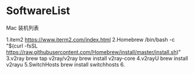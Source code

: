 # SoftwareList
Mac 装机列表
  
1.item2
  https://www.iterm2.com/index.html
2.Homebrew
  /bin/bash -c "$(curl -fsSL https://raw.githubusercontent.com/Homebrew/install/master/install.sh)"
3.v2ray
  brew tap v2ray/v2ray
  brew install v2ray-core
4.v2rayU
  brew install v2rayu
5.SwitchHosts
  brew install switchhosts
6.
